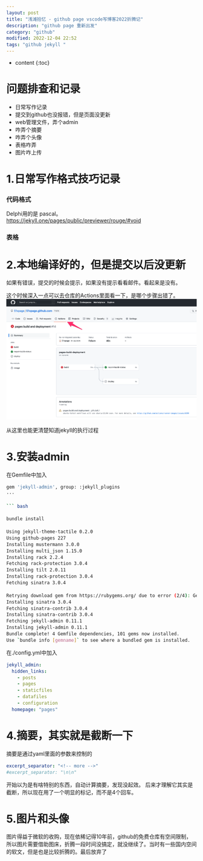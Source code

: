 ```yaml
---
layout: post
title: "浅滩拾忆 - github page vscode写博客2022折腾记"
description: "github page 重新出发"
category: "github"
modified: 2022-12-04 22:52
tags: "github jekyll "
---
```

* content
{:toc}

# 问题排查和记录
* 日常写作记录
* 提交到github也没报错，但是页面没更新
* web管理文件，弄个admin
* 咋弄个摘要
* 咋弄个头像
* 表格咋弄
* 图片咋上传

<!-- more -->

# 1.日常写作格式技巧记录

### 代码格式

Delphi用的是 pascal。
https://jekyll.one/pages/public/previewer/rouge/#void


### 表格


# 2.本地编译好的，但是提交以后没更新
如果有错误，提交的时候会提示，如果没有提示看看邮件。看起来是没有。

这个时候深入一点可以去仓库的Actions里面看一下，是哪个步骤出错了。
![](../../images/2022-12-15-16-50-13.png)

从这里也能更清楚知道jekyll的执行过程

# 3.安装admin
在Gemfile中加入

``` bash
gem 'jekyll-admin', group: :jekyll_plugins
···

``` bash

bundle install

Using jekyll-theme-tactile 0.2.0
Using github-pages 227
Installing mustermann 3.0.0
Installing multi_json 1.15.0
Installing rack 2.2.4
Fetching rack-protection 3.0.4
Installing tilt 2.0.11
Installing rack-protection 3.0.4
Fetching sinatra 3.0.4

Retrying download gem from https://rubygems.org/ due to error (2/4): Gem::RemoteFetcher::FetchError Net::OpenTimeout: Failed to open TCP connection to rubygems.org:443 (execution expired) (https://rubygems.org/gems/sinatra-3.0.4.gem)
Installing sinatra 3.0.4
Fetching sinatra-contrib 3.0.4
Installing sinatra-contrib 3.0.4
Fetching jekyll-admin 0.11.1
Installing jekyll-admin 0.11.1
Bundle complete! 4 Gemfile dependencies, 101 gems now installed.
Use `bundle info [gemname]` to see where a bundled gem is installed.

```

在./config.yml中加入

``` yaml
jekyll_admin:
  hidden_links:
    - posts
    - pages
    - staticfiles
    - datafiles
    - configuration
  homepage: "pages"
```  

# 4.摘要，其实就是截断一下
摘要是通过yaml里面的参数来控制的
```yaml
excerpt_separator: "<!-- more -->"
#excerpt_separator: "\n\n"
```
开始以为是有啥特别的东西，自动计算摘要，发现没起效。
后来才理解它其实是截断，所以现在用了一个明显的标记，而不是4个回车。

# 5.图片和头像
图片得益于微软的收购，现在依稀记得10年前，github的免费仓库有空间限制，所以图片需要借助图床，折腾一段时间没搞定，就没继续了。当时有一些国内空间的软文，但是也是比较折腾的。最后放弃了
